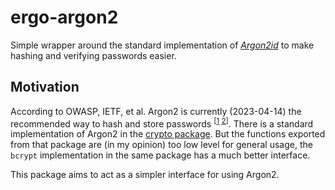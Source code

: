 # ergo-argon2
Simple wrapper around the standard implementation of [*Argon2id*](https://github.com/P-H-C/phc-winner-argon2) to make hashing and verifying passwords easier.

## Motivation
According to OWASP, IETF, et al. Argon2 is currently (2023-04-14) the recommended way to hash and store passwords <sup>\[[1][1] [2][2]\]</sup>.
There is a standard implementation of Argon2 in the [crypto package](https://pkg.go.dev/golang.org/x/crypto/argon2#hdr-Argon2id).
But the functions exported from that package are (in my opinion) too low level for general usage, the `bcrypt` implementation in the same package has a much better interface.

This package aims to act as a simpler interface for using Argon2.


[1]: https://cheatsheetseries.owasp.org/cheatsheets/Password_Storage_Cheat_Sheet.html
[2]: https://www.ietf.org/archive/id/draft-ietf-kitten-password-storage-07.html
